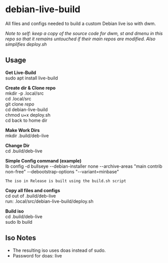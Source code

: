 # debian-live-build

All files and configs needed to build a custom Debian live iso with dwm.

_Note to self: keep a copy of the source code for dwm, st and dmenu in this repo so that it remains untouched if their main repos are modified. Also simplifies deploy.sh_

## Usage

**Get Live-Build**  
sudo apt install live-build  

**Create dir & Clone repo**  
mkdir -p .local/src  
cd .local/src  
git clone _repo_  
cd debian-live-build  
chmod u+x deploy.sh  
cd back to home dir  

**Make Work Dirs**  
mkdir .build/deb-live  

**Change Dir**  
cd .build/deb-live  

**Simple Config command (example)**  
lb config -d bullseye --debian-installer none --archive-areas "main contrib non-free" --debootstrap-options "--variant=minbase"  

```
The iso in Release is built using the build.sh script
```

**Copy all files and configs**  
cd out of .build/deb-live  
run: .local/src/debian-live-build/deploy.sh  

**Build iso**  
cd .build/deb-live  
sudo lb build  

## Iso Notes
* The resulting iso uses doas instead of sudo.
* Password for doas: live

